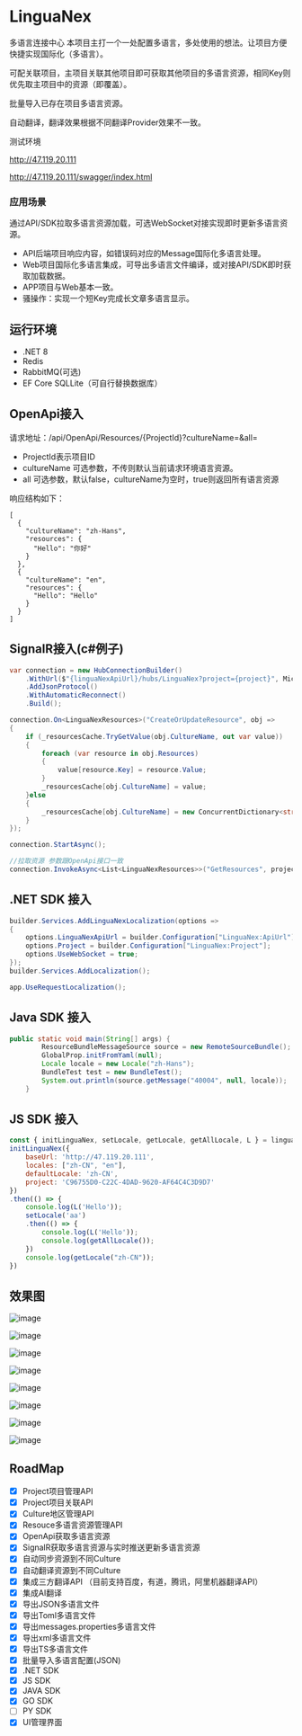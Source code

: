 # LinguaNex
多语言连接中心
本项目主打一个一处配置多语言，多处使用的想法。让项目方便快捷实现国际化（多语言）。

可配关联项目，主项目关联其他项目即可获取其他项目的多语言资源，相同Key则优先取主项目中的资源（即覆盖）。

批量导入已存在项目多语言资源。

自动翻译，翻译效果根据不同翻译Provider效果不一致。

测试环境

http://47.119.20.111

http://47.119.20.111/swagger/index.html
### 应用场景
通过API/SDK拉取多语言资源加载，可选WebSocket对接实现即时更新多语言资源。
- API后端项目响应内容，如错误码对应的Message国际化多语言处理。
- Web项目国际化多语言集成，可导出多语言文件编译，或对接API/SDK即时获取加载数据。
- APP项目与Web基本一致。
- 骚操作：实现一个短Key完成长文章多语言显示。

## 运行环境
- .NET 8
- Redis
- RabbitMQ(可选)
- EF Core SQLLite（可自行替换数据库）

## OpenApi接入
请求地址：/api/OpenApi/Resources/{ProjectId}?cultureName=&all=

- ProjectId表示项目ID
- cultureName 可选参数，不传则默认当前请求环境语言资源。
- all 可选参数，默认false，cultureName为空时，true则返回所有语言资源
  
响应结构如下：
```
[
  {
    "cultureName": "zh-Hans",
    "resources": {
      "Hello": "你好"
    }
  },
  {
    "cultureName": "en",
    "resources": {
      "Hello": "Hello"
    }
  }
]
```
## SignalR接入(c#例子)
``` c#
var connection = new HubConnectionBuilder()
    .WithUrl($"{linguaNexApiUrl}/hubs/LinguaNex?project={project}", Microsoft.AspNetCore.Http.Connections.HttpTransportType.WebSockets)
    .AddJsonProtocol()
    .WithAutomaticReconnect()
    .Build();

connection.On<LinguaNexResources>("CreateOrUpdateResource", obj => 
{
    if (_resourcesCache.TryGetValue(obj.CultureName, out var value))
    {
        foreach (var resource in obj.Resources)
        {
            value[resource.Key] = resource.Value;
        }
        _resourcesCache[obj.CultureName] = value;
    }else
    {
        _resourcesCache[obj.CultureName] = new ConcurrentDictionary<string, string>(obj.Resources);
    }
});

connection.StartAsync();

//拉取资源 参数跟OpenApi接口一致
connection.InvokeAsync<List<LinguaNexResources>>("GetResources", projectId, cultureName,all);
```
## .NET SDK 接入
``` c#
builder.Services.AddLinguaNexLocalization(options =>
{
    options.LinguaNexApiUrl = builder.Configuration["LinguaNex:ApiUrl"];
    options.Project = builder.Configuration["LinguaNex:Project"];
    options.UseWebSocket = true;
});
builder.Services.AddLocalization();

app.UseRequestLocalization();
```
## Java SDK 接入
``` java
public static void main(String[] args) {
        ResourceBundleMessageSource source = new RemoteSourceBundle();
        GlobalProp.initFromYaml(null);
        Locale locale = new Locale("zh-Hans");
        BundleTest test = new BundleTest();
        System.out.println(source.getMessage("40004", null, locale));
    }
```


## JS SDK 接入
``` js
const { initLinguaNex, setLocale, getLocale, getAllLocale, L } = linguanex
initLinguaNex({
    baseUrl: 'http://47.119.20.111',
    locales: ["zh-CN", "en"],
    defaultLocale: 'zh-CN',
    project: 'C96755D0-C22C-4DAD-9620-AF64C4C3D9D7'
})
.then(() => {
    console.log(L('Hello'));
    setLocale('aa')
    .then(() => {
        console.log(L('Hello'));
        console.log(getAllLocale());
    })
    console.log(getLocale("zh-CN"));
})
```


## 效果图
![image](https://github.com/fanslead/LinguaNex/assets/22066473/afcc5346-b21b-4762-880f-aa60ea7e36c3)

![image](https://github.com/fanslead/LinguaNex/assets/22066473/f97edbcb-6523-43d8-a97a-fe56be92dfa1)

![image](https://github.com/fanslead/LinguaNex/assets/22066473/184186cf-99c6-4cba-8b34-da928baf9167)

![image](https://github.com/fanslead/LinguaNex/assets/22066473/d8cbe946-2f73-4e37-b1df-f18816055a20)

![image](https://github.com/fanslead/LinguaNex/assets/22066473/eff1d832-5011-4a87-9c11-f651f739785e)

![image](https://github.com/fanslead/LinguaNex/assets/22066473/a7d6f086-5c77-49f8-824d-cafee8038731)

![image](https://github.com/fanslead/LinguaNex/assets/22066473/360eedad-ef6a-445d-bab6-03e2f9fe5c4a)

![image](https://github.com/fanslead/LinguaNex/assets/22066473/3070bb22-d5d0-4d95-9035-379308a91054)

## RoadMap
- [x] Project项目管理API
- [x] Project项目关联API
- [x] Culture地区管理API
- [x] Resouce多语言资源管理API
- [x] OpenApi获取多语言资源
- [x] SignalR获取多语言资源与实时推送更新多语言资源
- [x] 自动同步资源到不同Culture
- [x] 自动翻译资源到不同Culture
- [x] 集成三方翻译API （目前支持百度，有道，腾讯，阿里机器翻译API）
- [x] 集成AI翻译
- [x] 导出JSON多语言文件
- [x] 导出Toml多语言文件
- [x] 导出messages.properties多语言文件
- [x] 导出xml多语言文件
- [x] 导出TS多语言文件
- [x] 批量导入多语言配置(JSON)
- [x] .NET SDK
- [x] JS SDK
- [x] JAVA SDK
- [x] GO SDK
- [ ] PY SDK
- [x] UI管理界面
